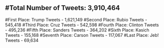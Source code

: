 #Total Number of Tweets: 3,910,464 
---
#First Place: Trump Tweets - 1,621,149
#Second Place: Rubio Tweets - 545,418
#Third Place: Cruz Tweets - 542,598
#Fourth Place: Clinton Tweets - 495,236
#Fifth Place: Sanders Tweets - 364,202
#Sixth Place: Kasich Tweets - 155,168
#Seventh Place: Carson Tweets - 117,067
#Last Place: Jeb! Tweets - 69,634
